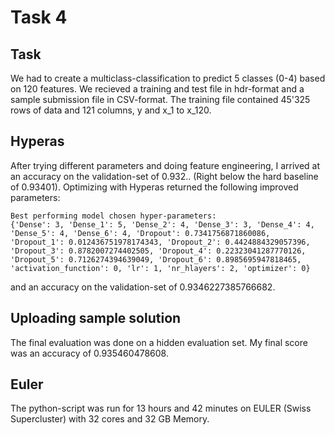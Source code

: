 # Task 4

## Task
We had to create a multiclass-classification to predict 5 classes (0-4) based on 120 features. We recieved a training and test file in hdr-format and a sample submission file in CSV-format. The training file contained 45'325 rows of data and 121 columns, y and x_1 to x_120.

## Hyperas
After trying different parameters and doing feature engineering, I arrived at an accuracy on the validation-set of 0.932.. (Right below the hard baseline of 0.93401). Optimizing with Hyperas returned the following improved parameters:

```
Best performing model chosen hyper-parameters:
{'Dense': 3, 'Dense_1': 5, 'Dense_2': 4, 'Dense_3': 3, 'Dense_4': 4, 'Dense_5': 4, 'Dense_6': 4, 'Dropout': 0.7341756871860086, 'Dropout_1': 0.012436751978174343, 'Dropout_2': 0.4424884329057396, 'Dropout_3': 0.8782007274402505, 'Dropout_4': 0.22323041287770126, 'Dropout_5': 0.7126274394639049, 'Dropout_6': 0.8985695947818465, 'activation_function': 0, 'lr': 1, 'nr_hlayers': 2, 'optimizer': 0}
```

and an accuracy on the validation-set of 0.9346227385766682. 

## Uploading sample solution
The final evaluation was done on a hidden evaluation set. My final score was an accuracy of 0.935460478608.

## Euler
The python-script was run for 13 hours and 42 minutes on EULER (Swiss Supercluster) with 32 cores and 32 GB Memory.
